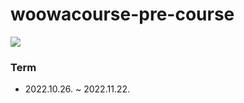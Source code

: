 # woowacourse-pre-course

<img src="https://techblog.woowahan.com/wp-content/uploads/2022/10/%E1%84%8B%E1%85%AE%E1%84%8B%E1%85%A1%E1%84%92%E1%85%A1%E1%86%AB%E1%84%90%E1%85%A6%E1%84%8F%E1%85%B3%E1%84%8F%E1%85%A9%E1%84%89%E1%85%B3-5%E1%84%80%E1%85%B5-%E1%84%92%E1%85%A9%E1%86%BC%E1%84%87%E1%85%A9%E1%84%91%E1%85%A9%E1%84%89%E1%85%B3%E1%84%90%E1%85%A5_out-714x1000.jpg">


### Term

- 2022.10.26. ~ 2022.11.22.



